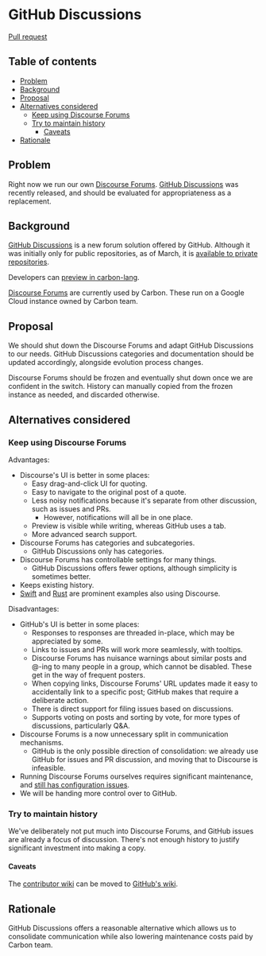 # GitHub Discussions

<!--
Part of the Carbon Language project, under the Apache License v2.0 with LLVM
Exceptions. See /LICENSE for license information.
SPDX-License-Identifier: Apache-2.0 WITH LLVM-exception
-->

[Pull request](https://github.com/carbon-language/carbon-lang/pull/444)

<!-- toc -->

## Table of contents

-   [Problem](#problem)
-   [Background](#background)
-   [Proposal](#proposal)
-   [Alternatives considered](#alternatives-considered)
    -   [Keep using Discourse Forums](#keep-using-discourse-forums)
    -   [Try to maintain history](#try-to-maintain-history)
        -   [Caveats](#caveats)
-   [Rationale](#rationale)

<!-- tocstop -->

## Problem

Right now we run our own [Discourse Forums](https://forums.carbon-lang.dev/).
[GitHub Discussions](https://docs.github.com/en/discussions) was recently
released, and should be evaluated for appropriateness as a replacement.

## Background

[GitHub Discussions](https://docs.github.com/en/discussions) is a new forum
solution offered by GitHub. Although it was initially only for public
repositories, as of March, it is
[available to private repositories](https://github.blog/2021-03-09-github-discussions-now-available-for-private-repositories/).

Developers can
[preview in carbon-lang](https://github.com/carbon-language/carbon-lang/discussions).

[Discourse Forums](https://forums.carbon-lang.dev/) are currently used by
Carbon. These run on a Google Cloud instance owned by Carbon team.

## Proposal

We should shut down the Discourse Forums and adapt GitHub Discussions to our
needs. GitHub Discussions categories and documentation should be updated
accordingly, alongside evolution process changes.

Discourse Forums should be frozen and eventually shut down once we are confident
in the switch. History can manually copied from the frozen instance as needed,
and discarded otherwise.

## Alternatives considered

### Keep using Discourse Forums

Advantages:

-   Discourse's UI is better in some places:
    -   Easy drag-and-click UI for quoting.
    -   Easy to navigate to the original post of a quote.
    -   Less noisy notifications because it's separate from other discussion,
        such as issues and PRs.
        -   However, notifications will all be in one place.
    -   Preview is visible while writing, whereas GitHub uses a tab.
    -   More advanced search support.
-   Discourse Forums has categories and subcategories.
    -   GitHub Discussions only has categories.
-   Discourse Forums has controllable settings for many things.
    -   GitHub Discussions offers fewer options, although simplicity is
        sometimes better.
-   Keeps existing history.
-   [Swift](https://forums.swift.org/) and [Rust](https://users.rust-lang.org/)
    are prominent examples also using Discourse.

Disadvantages:

-   GitHub's UI is better in some places:
    -   Responses to responses are threaded in-place, which may be appreciated
        by some.
    -   Links to issues and PRs will work more seamlessly, with tooltips.
    -   Discourse Forums has nuisance warnings about similar posts and @-ing to
        many people in a group, which cannot be disabled. These get in the way
        of frequent posters.
    -   When copying links, Discourse Forums' URL updates made it easy to
        accidentally link to a specific post; GitHub makes that require a
        deliberate action.
    -   There is direct support for filing issues based on discussions.
    -   Supports voting on posts and sorting by vote, for more types of
        discussions, particularly Q&A.
-   Discourse Forums is a now unnecessary split in communication mechanisms.
    -   GitHub is the only possible direction of consolidation: we already use
        GitHub for issues and PR discussion, and moving that to Discourse is
        infeasible.
-   Running Discourse Forums ourselves requires significant maintenance, and
    [still has configuration issues](https://github.com/carbon-language/carbon-lang/issues/356).
-   We will be handing more control over to GitHub.

### Try to maintain history

We've deliberately not put much into Discourse Forums, and GitHub issues are
already a focus of discussion. There's not enough history to justify significant
investment into making a copy.

#### Caveats

The
[contributor wiki](https://forums.carbon-lang.dev/t/contributor-directory-wiki/134/2)
can be moved to
[GitHub's wiki](https://github.com/carbon-language/carbon-lang/wiki).

## Rationale

GitHub Discussions offers a reasonable alternative which allows us to
consolidate communication while also lowering maintenance costs paid by Carbon
team.
